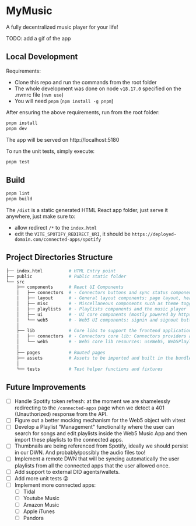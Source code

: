 # MyMusic

A fully decentralized music player for your life!

TODO: add a gif of the app

## Local Development

Requirements:

- Clone this repo and run the commands from the root folder
- The whole development was done on node `v18.17.0` specified on the .nvmrc file (`nvm use`)
- You will need `pnpm` (`npm install -g pnpm`)

After ensuring the above requirements, run from the root folder:

```sh
pnpm install
pnpm dev
```

The app will be served on http://localhost:5180

To run the unit tests, simply execute:

```sh
pnpm test
```

## Build

```sh
pnpm lint
pnpm build
```

The `/dist` is a static generated HTML React app folder, just serve it anywhere, just make sure to:

- allow redirect `/*` to the `index.html`
- edit the `VITE_SPOTIFY_REDIRECT_URI`, it should be `https://deployed-domain.com/connected-apps/spotify`

## Project Directories Structure

```sh
├── index.html          # HTML Entry point
├── public              # Public static folder
└── src
    ├── components      # React UI Components
    │   ├── connectors  # - Connectors buttons and sync status components
    │   ├── layout      # - General layout components: page layout, header, footer etc.
    │   ├── misc        # - Miscellaneous components such as theme toggler
    │   ├── playlists   # - Playlists components and the music player
    │   ├── ui          # - UI core components (mostly powered by https://ui.shadcn.com/)
    │   └── web5        # - Web5 UI components: signin and signout buttons
    │
    ├── lib             # Core libs to support the frontend application and extra utils helpers such as timers.
    │   ├── connectors  # - Connectors core lib: Connectors providers and connected apps abstractions: SpotifyConnector, etc.
    │   └── web5        # - Web5 core lib resources: useWeb5, Web5PlaylistsStore and the React Context Provider
    │
    ├── pages           # Routed pages
    ├── assets          # Assets to be imported and built in the bundle such as SVG Icons
    │
    └── tests           # Test helper functions and fixtures
```

## Future Improvements

- [ ] Handle Spotify token refresh: at the moment we are shamelessly redirecting to the `/connected-apps` page when we detect a 401 (Unauthorized) response from the API.
- [ ] Figure out a better mocking mechanism for the Web5 object with vitest
- [ ] Develop a Playlist "Management" functionality where the user can search for songs and edit playlists inside the Web5 Music App and then import these playlists to the connected apps.
- [ ] Thumbnails are being referenced from Spotify, ideally we should persist in our DWN. And probably/possibly the audio files too!
- [ ] Implement a remote DWN that will be syncing automatically the user playlists from all the connected apps that the user allowed once.
- [ ] Add support to external DID agents/wallets.
- [ ] Add more unit tests 😝
- [ ] Implement more connected apps:
  - [ ] Tidal
  - [ ] Youtube Music
  - [ ] Amazon Music
  - [ ] Apple iTunes
  - [ ] Pandora

